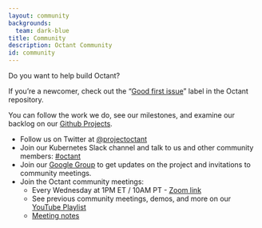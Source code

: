 ```yaml
---
layout: community
backgrounds:
  team: dark-blue
title: Community
description: Octant Community
id: community
---
```

Do you want to help build Octant?

If you’re a newcomer, check out the “[Good first issue](https://github.com/vmware-tanzu/octant/labels/good%20first%20issue)” label in the Octant repository.

You can follow the work we do, see our milestones, and examine our backlog on our [Github Projects](https://github.com/vmware-tanzu/octant/projects).

* Follow us on Twitter at [@projectoctant](https://twitter.com/projectoctant)
* Join our Kubernetes Slack channel and talk to us and other community members: [#octant](https://kubernetes.slack.com/app_redirect?channel=CM37M9FCG)
* Join our [Google Group](http://groups.google.com/forum/#!forum/project-octant) to get updates on the project and invitations to community meetings.
* Join the Octant community meetings:
  * Every Wednesday at 1PM ET / 10AM PT - [Zoom link](https://VMware.zoom.us/j/97746360612?pwd=cUxwWHpYNTV3elVhS3dSd0dETks2Zz09)
  * See previous community meetings, demos, and more on our [YouTube Playlist](https://www.youtube.com/playlist?list=PL7bmigfV0EqQ55lLisHHy2n1MDuRZasrR)
  * [Meeting notes](https://hackmd.io/CzaPxtmXT_SW8nEpdwvGzw)
